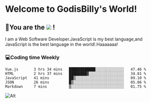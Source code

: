# Welcome to GodisBilly's World!
## :partying_face:You are the  ![](https://visitor-badge.glitch.me/badge?page_id=Godisbilly.readme) !
I am a Web Software Developer.JavaScript is my best language,and JavaScript is the best language in the world!.Haaaaaaa!
### :computer:Coding time Weekly
  <!--START_SECTION:waka-->
```text
Vue.js       3 hrs 34 mins   ████████████░░░░░░░░░░░░░   47.46 % 
HTML         2 hrs 37 mins   ████████▓░░░░░░░░░░░░░░░░   34.81 % 
JavaScript   41 mins         ██▒░░░░░░░░░░░░░░░░░░░░░░   09.10 % 
JSON         26 mins         █▒░░░░░░░░░░░░░░░░░░░░░░░   05.86 % 
Markdown     7 mins          ▒░░░░░░░░░░░░░░░░░░░░░░░░   01.75 % 
```
<!--END_SECTION:waka-->
![Alt](https://repobeats.axiom.co/api/embed/eeff64f6cf3d966257bdb597911b88a4c137d508.svg "Repobeats analytics image")
